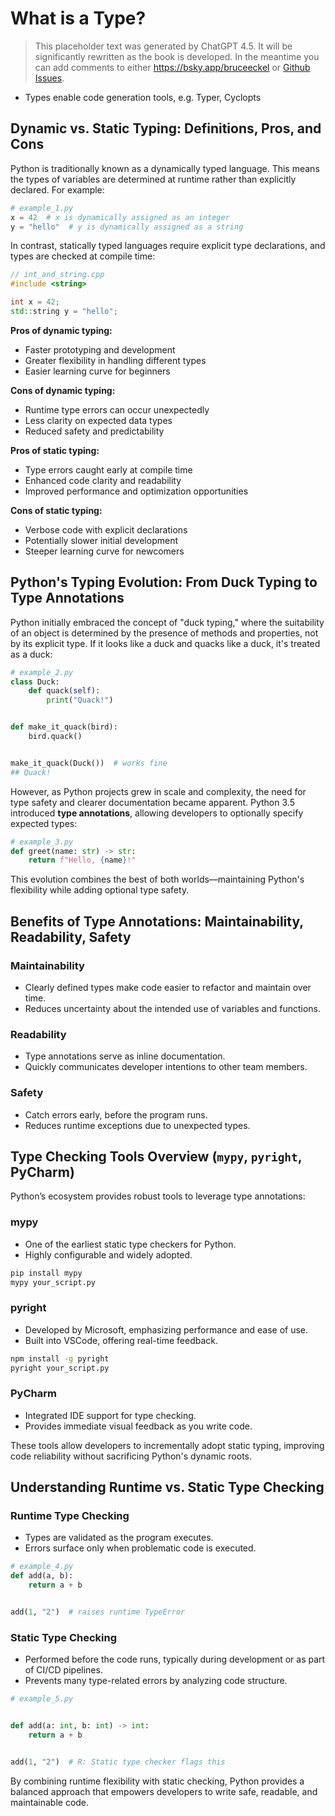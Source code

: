 # What is a Type?

> This placeholder text was generated by ChatGPT 4.5.
> It will be significantly rewritten as the book is developed.
> In the meantime you can add comments to either <https://bsky.app/bruceeckel> or [Github Issues](https://github.com/ThinkingInTypes/ThinkingInTypes.github.io/issues).

- Types enable code generation tools, e.g. Typer, Cyclopts

## Dynamic vs. Static Typing: Definitions, Pros, and Cons

Python is traditionally known as a dynamically typed language.
This means the types of variables are determined at runtime rather than explicitly declared.
For example:

```python
# example_1.py
x = 42  # x is dynamically assigned as an integer
y = "hello"  # y is dynamically assigned as a string
```

In contrast, statically typed languages require explicit type declarations, and types are checked at compile time:

```cpp
// int_and_string.cpp
#include <string>

int x = 42;               
std::string y = "hello";  
```

**Pros of dynamic typing:**

- Faster prototyping and development
- Greater flexibility in handling different types
- Easier learning curve for beginners

**Cons of dynamic typing:**

- Runtime type errors can occur unexpectedly
- Less clarity on expected data types
- Reduced safety and predictability

**Pros of static typing:**

- Type errors caught early at compile time
- Enhanced code clarity and readability
- Improved performance and optimization opportunities

**Cons of static typing:**

- Verbose code with explicit declarations
- Potentially slower initial development
- Steeper learning curve for newcomers

## Python's Typing Evolution: From Duck Typing to Type Annotations

Python initially embraced the concept of "duck typing," where the suitability of an object is determined by the presence of methods and properties, not by its explicit type.
If it looks like a duck and quacks like a duck, it's treated as a duck:

```python
# example_2.py
class Duck:
    def quack(self):
        print("Quack!")


def make_it_quack(bird):
    bird.quack()


make_it_quack(Duck())  # works fine
## Quack!
```

However, as Python projects grew in scale and complexity, the need for type safety and clearer documentation became apparent.
Python 3.5 introduced **type annotations**, allowing developers to optionally specify expected types:

```python
# example_3.py
def greet(name: str) -> str:
    return f"Hello, {name}!"
```

This evolution combines the best of both worlds—maintaining Python's flexibility while adding optional type safety.

## Benefits of Type Annotations: Maintainability, Readability, Safety

### Maintainability

- Clearly defined types make code easier to refactor and maintain over time.
- Reduces uncertainty about the intended use of variables and functions.

### Readability

- Type annotations serve as inline documentation.
- Quickly communicates developer intentions to other team members.

### Safety

- Catch errors early, before the program runs.
- Reduces runtime exceptions due to unexpected types.

## Type Checking Tools Overview (`mypy`, `pyright`, PyCharm)

Python’s ecosystem provides robust tools to leverage type annotations:

### mypy

- One of the earliest static type checkers for Python.
- Highly configurable and widely adopted.

```bash
pip install mypy
mypy your_script.py
```

### pyright

- Developed by Microsoft, emphasizing performance and ease of use.
- Built into VSCode, offering real-time feedback.

```bash
npm install -g pyright
pyright your_script.py
```

### PyCharm

- Integrated IDE support for type checking.
- Provides immediate visual feedback as you write code.

These tools allow developers to incrementally adopt static typing, improving code reliability without sacrificing Python's dynamic roots.

## Understanding Runtime vs. Static Type Checking

### Runtime Type Checking

- Types are validated as the program executes.
- Errors surface only when problematic code is executed.

```python
# example_4.py
def add(a, b):
    return a + b


add(1, "2")  # raises runtime TypeError
```

### Static Type Checking

- Performed before the code runs, typically during development or as part of CI/CD pipelines.
- Prevents many type-related errors by analyzing code structure.

```python
# example_5.py


def add(a: int, b: int) -> int:
    return a + b


add(1, "2")  # R: Static type checker flags this
```

By combining runtime flexibility with static checking, Python provides a balanced approach that empowers developers to write safe, readable, and maintainable code.
